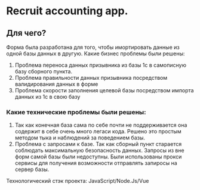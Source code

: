 # Recruit accounting app. 
## Для чего?
Форма была разработана для того, чтобы имортировать данные из одной базы данных в другую. 
Какие бизнес проблемы были решены:
  1) Проблема переноса данных призывника из базы 1c в самописную базу сборного пункта.
  2) Проблема правильности данных призывника посредством валидирования данных в форме
  3) Проблема скорости заполнения целевой базы посредством импорта данных из 1c в свою базу
### Какие технические проблемы были решены:
  1) Так как конечная база сама по себе почти не поддерживается она содержит в себе очень много легаси кода. Решено это простым методом тыка и наблюдений за поведением базы.
  2) Проблема с запросами к базе. Так как сборный пункт старается соблюдать максимальную безопасность данных. Запросы из вне форм самой базы были недоступны. Были использованы прокси сервисы для получения возможности отправлять запиросы на сервер базы.

Технологический стэк проекта: JavaScript/Node.Js/Vue

